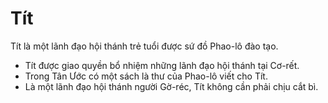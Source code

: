 # Tít

Tít là một lãnh đạo hội thánh trẻ tuổi được sứ đồ Phao-lô đào tạo.
- Tít được giao quyền bổ nhiệm những lãnh đạo hội thánh tại Cơ-rết. 
- Trong Tân Ước có một sách là thư của Phao-lô viết cho Tít. 
- Là một lãnh đạo hội thánh người Gờ-réc, Tít không cần phải chịu cắt bì.

